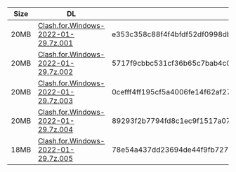 |    Size   |     DL  | sha512sum |
|  ---  |  ---  |  ---  |
| 20MB | [Clash.for.Windows-2022-01-29.7z.001](https://cdn.jsdelivr.net/gh/appleians/cfw_intel@main/Clash.for.Windows-2022-01-29.7z.001) | e353c358c88f4f4bfdf52df0998db61849669d40763f989f38576e94d79e28c24b2b1d718b28f7d10836945caa11db3931c56b588f942d7f40fa41baf131921b |
| 20MB | [Clash.for.Windows-2022-01-29.7z.002](https://cdn.jsdelivr.net/gh/appleians/cfw_intel@main/Clash.for.Windows-2022-01-29.7z.002) | 5717f9cbbc531cf36b65c7bab4c04624d5e67e531508610737c1cf73f4a69fdfe773a6b55aa3ccf75a3792336dc8cdbe97f85e213f87081f762fc0d76d78c393 |
| 20MB | [Clash.for.Windows-2022-01-29.7z.003](https://cdn.jsdelivr.net/gh/appleians/cfw_intel@main/Clash.for.Windows-2022-01-29.7z.003) | 0cefff4ff195cf5a4006fe14f62af27cafc7cf0bde8ffd54bb5dbd0af2f09f1d5068f09c2b0d463ff5008066b047c046c4d27233d4e14cfaa44eaa9fd8a15255 |
| 20MB | [Clash.for.Windows-2022-01-29.7z.004](https://cdn.jsdelivr.net/gh/appleians/cfw_intel@main/Clash.for.Windows-2022-01-29.7z.004) | 89293f2b7794fd8c1ec9f1517a0789d5290582dd0971dfb54536e618a75d0cab7c1868fa58096d2b42c3857c9ff30ade0dfa36c192733aaaaddb9544d0fdf275 |
| 18MB | [Clash.for.Windows-2022-01-29.7z.005](https://cdn.jsdelivr.net/gh/appleians/cfw_intel@main/Clash.for.Windows-2022-01-29.7z.005) | 78e54a437dd23694de44f9fb7273638a8a0c651caa18fd425d56240a8f2ea8c5fcf7f2ad5d895d5c948aab0b6b95a49aeda30d7e5977b1f1c4343f668ced1ec0 |
